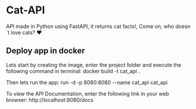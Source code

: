 # Cat-API
API made in Python using FastAPI, it returns cat facts!, Come on, who doesn´t love cats? :heart:
## Deploy app in docker
Lets start by creating the image, enter the project folder and execute the following command in terminal:
docker build -t cat_api .

Then lets run the app:
run -d -p 8080:8080 --name cat_api cat_api

To view the API Documentation, enter the following link in your web browser:
http://localhost:8080/docs
